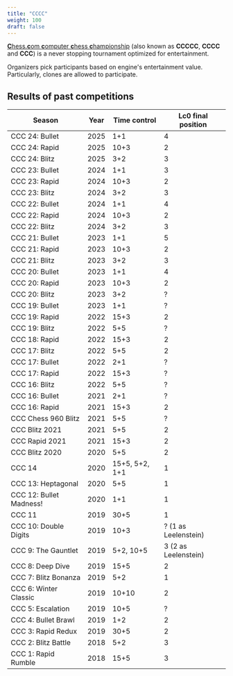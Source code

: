 ```yaml
---
title: "CCCC"
weight: 100
draft: false
---
```


[**C**hess.**c**om **c**omputer **c**hess **c**hampionship](https://chess.com/cccc) (also known as **CCCCC**, **CCCC** and **CCC**) is a never stopping tournament optimized for entertainment.

Organizers pick participants based on engine's entertainment value. Particularly, clones are allowed to participate.

## Results of past competitions

| Season                  | Year | Time control   | Lc0 final position   |
| ----------------------- | ---- | -------------- | -------------------- |
| CCC 24: Bullet          | 2025 | 1+1            | 4                    |
| CCC 24: Rapid           | 2025 | 10+3           | 2                    |
| CCC 24: Blitz           | 2025 | 3+2            | 3                    |
| CCC 23: Bullet          | 2024 | 1+1            | 3                    |
| CCC 23: Rapid           | 2024 | 10+3           | 2                    |
| CCC 23: Blitz           | 2024 | 3+2            | 3                    |
| CCC 22: Bullet          | 2024 | 1+1            | 4                    |
| CCC 22: Rapid           | 2024 | 10+3           | 2                    |
| CCC 22: Blitz           | 2024 | 3+2            | 3                    |
| CCC 21: Bullet          | 2023 | 1+1            | 5                    |
| CCC 21: Rapid           | 2023 | 10+3           | 2                    |
| CCC 21: Blitz           | 2023 | 3+2            | 3                    |
| CCC 20: Bullet          | 2023 | 1+1            | 4                    |
| CCC 20: Rapid           | 2023 | 10+3           | 2                    |
| CCC 20: Blitz           | 2023 | 3+2            | ?                    |
| CCC 19: Bullet          | 2023 | 1+1            | ?                    |
| CCC 19: Rapid           | 2022 | 15+3           | 2                    |
| CCC 19: Blitz           | 2022 | 5+5            | ?                    |
| CCC 18: Rapid           | 2022 | 15+3           | 2                    |
| CCC 17: Blitz           | 2022 | 5+5            | 2                    |
| CCC 17: Bullet          | 2022 | 2+1            | ?                    |
| CCC 17: Rapid           | 2022 | 15+3           | ?                    |
| CCC 16: Blitz           | 2022 | 5+5            | ?                    |
| CCC 16: Bullet          | 2021 | 2+1            | ?                    |
| CCC 16: Rapid           | 2021 | 15+3           | 2                    |
| CCC Chess 960 Blitz     | 2021 | 5+5            | ?                    |
| CCC Blitz 2021          | 2021 | 5+5            | 2                    |
| CCC Rapid 2021          | 2021 | 15+3           | 2                    |
| CCC Blitz 2020          | 2020 | 5+5            | 2                    |
| CCC 14                  | 2020 | 15+5, 5+2, 1+1 | 1                    |
| CCC 13: Heptagonal      | 2020 | 5+5            | 1                    |
| CCC 12: Bullet Madness! | 2020 | 1+1            | 1                    |
| CCC 11                  | 2019 | 30+5           | 1                    |
| CCC 10: Double Digits   | 2019 | 10+3           | ? (1 as Leelenstein) |
| CCC 9: The Gauntlet     | 2019 | 5+2, 10+5      | 3 (2 as Leelenstein) |
| CCC 8: Deep Dive        | 2019 | 15+5           | 2                    |
| CCC 7: Blitz Bonanza    | 2019 | 5+2            | 1                    |
| CCC 6: Winter Classic   | 2019 | 10+10          | 2                    |
| CCC 5: Escalation       | 2019 | 10+5           | ?                    |
| CCC 4: Bullet Brawl     | 2019 | 1+2            | 2                    |
| CCC 3: Rapid Redux      | 2019 | 30+5           | 2                    |
| CCC 2: Blitz Battle     | 2018 | 5+2            | 3                    |
| CCC 1: Rapid Rumble     | 2018 | 15+5           | 3                    |
